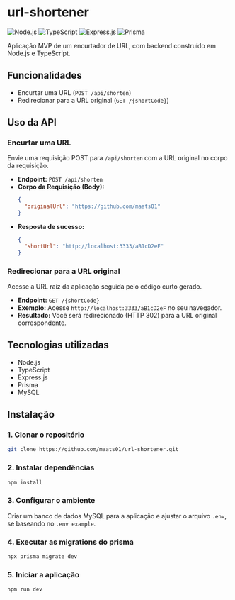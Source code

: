 # url-shortener

![Node.js](https://img.shields.io/badge/Node.js-43853D?style=for-the-badge&logo=node.js&logoColor=white)
![TypeScript](https://img.shields.io/badge/TypeScript-3178C6?style=for-the-badge&logo=typescript&logoColor=white)
![Express.js](https://img.shields.io/badge/Express.js-000000?style=for-the-badge&logo=express&logoColor=white)
![Prisma](https://img.shields.io/badge/Prisma-2D3748?style=for-the-badge&logo=prisma&logoColor=white)

Aplicação MVP de um encurtador de URL, com backend construído em Node.js e TypeScript.

## Funcionalidades

- Encurtar uma URL (`POST /api/shorten`)
- Redirecionar para a URL original (`GET /{shortCode}`)

## Uso da API

### Encurtar uma URL

Envie uma requisição POST para `/api/shorten` com a URL original no corpo da requisição.

- **Endpoint:** `POST /api/shorten`
- **Corpo da Requisição (Body):**
  ```json
  {
    "originalUrl": "https://github.com/maats01"
  }
- **Resposta de sucesso:**
  ```json
  {
    "shortUrl": "http://localhost:3333/aB1cD2eF"
  }

### Redirecionar para a URL original

Acesse a URL raiz da aplicação seguida pelo código curto gerado.

- **Endpoint:** `GET /{shortCode}`
- **Exemplo:** Acesse `http://localhost:3333/aB1cD2eF` no seu navegador.
- **Resultado:** Você será redirecionado (HTTP 302) para a URL original correspondente. 

## Tecnologias utilizadas

- Node.js
- TypeScript
- Express.js
- Prisma
- MySQL

## Instalação

### 1. Clonar o repositório
```bash
git clone https://github.com/maats01/url-shortener.git
```

### 2. Instalar dependências
```bash
npm install
```

### 3. Configurar o ambiente
Criar um banco de dados MySQL para a aplicação e ajustar o arquivo `.env`, se baseando no `.env example`.


### 4. Executar as migrations do prisma
```bash
npx prisma migrate dev
```

### 5. Iniciar a aplicação
```bash
npm run dev
```
